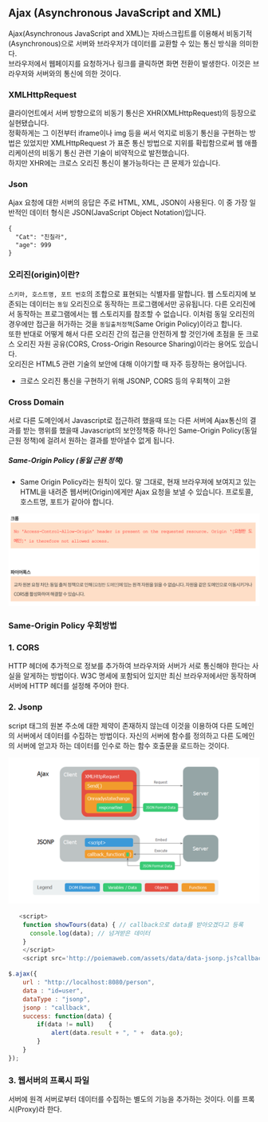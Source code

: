 ## Ajax (Asynchronous JavaScript and XML)
Ajax(Asynchronous JavaScript and XML)는 자바스크립트를 이용해서 비동기적(Asynchronous)으로 서버와 브라우저가 데이터를 교환할 수 있는 통신 방식을 의미한다.    
브라우저에서 웹페이지를 요청하거나 링크를 클릭하면 화면 전환이 발생한다. 이것은 브라우저와 서버와의 통신에 의한 것이다.

### XMLHttpRequest
클라이언트에서 서버 방향으로의 비동기 통신은 XHR(XMLHttpRequest)의 등장으로 실현됐습니다.   
정확하게는 그 이전부터 iframe이나 img 등을 써서 억지로 비동기 통신을 구현하는 방법은 있었지만 XMLHttpRequest 가 표준 통신 방법으로 지위를 확립함으로써 웹 애플리케이션의 비동기 통신 관련 기술이 비약적으로 발전했습니다.  
하지만 XHR에는 크로스 오리진 통신이 불가능하다는 큰 문제가 있습니다.

### Json 
Ajax 요청에 대한 서버의 응답은 주로 HTML, XML, JSON이 사용된다. 이 중 가장 일반적인 데이터 형식은 JSON(JavaScript Object Notation)입니다.
```text
{
  "Cat": "친칠라",
  "age": 999
}
```
                                                                  
### 오리진(origin)이란?
`스키마, 호스트명, 포트 번호`의 조합으로 표현되는 식별자를 말합니다.
웹 스토리지에 보존되는 데이터는 `동일` 오리진으로 동작하는 프로그램에서만 공유됩니다. 다른 오리진에서 동작하는 프로그램에서는 웹 스토리지를 참조할 수 없습니다.
이처럼 동일 오리진의 경우에만 접근을 허가하는 것을 `동일출처정책`(Same Origin Policy)이라고 합니다.     
또한 반대로 어떻게 해서 다른 오리진 간의 접근을 안전하게 할 것인가에 초점을 둔 크로스 오리진 자원 공유(CORS, Cross-Origin Resource Sharing)이라는 용어도 있습니다.    
오리진은 HTML5 관련 기술의 보안에 대해 이야기할 때 자주 등장하는 용어입니다.

- 크로스 오리진 통신을 구현하기 위해 JSONP, CORS 등의 우회책이 고완

### Cross Domain
서로 다른 도메인에서 Javascript로 접근하려 했을때 또는 다른 서버에 Ajax통신의 결과를 받는 행위를 했을때 Javascript의 보안정책중 하나인 Same-Origin Policy(동일 근원 정책)에 걸려서 원하는 결과를 받아낼수 없게 됩니다.    

##### Same-Origin Policy (동일 근원 정책) 
- Same Origin Policy라는 원칙이 있다. 말 그대로, 현재 브라우져에 보여지고 있는 HTML을 내려준 웹서버(Origin)에게만 Ajax 요청을 보낼 수 있습니다. 프로토콜, 호스트명, 포트가 같아야 합니다.
                                                                                                                                                                              
![Javascrt Ajax](./Ajax01.png)

### Same-Origin Policy 우회방법
### 1. CORS
HTTP 헤더에 추가적으로 정보를 추가하여 브라우저와 서버가 서로 통신해야 한다는 사실을 알게하는 방법이다. W3C 명세에 포함되어 있지만 최신 브라우저에서만 동작하며 서버에 HTTP 헤더를 설정해 주어야 한다.

### 2. Jsonp
script 태그의 원본 주소에 대한 제약이 존재하지 않는데 이것을 이용하여 다른 도메인의 서버에서 데이터를 수집하는 방법이다. 자신의 서버에 함수를 정의하고 다른 도메인의 서버에 얻고자 하는 데이터를 인수로 하는 함수 호출문을 로드하는 것이다.

![Javascrt Ajax02](./Ajax02.png)
```js
   <script>
    function showTours(data) { // callback으로 data를 받아오겠다고 등록
      console.log(data); // 넘겨받은 데이터 
    }
    </script>
    <script src='http://poiemaweb.com/assets/data/data-jsonp.js?callback=showTours'></script> // callback명시
```
```js
$.ajax({
    url : "http://localhost:8080/person",
    data : "id=user",
    dataType : "jsonp",
    jsonp : "callback",
    success: function(data) {
        if(data != null)    {
            alert(data.result + ", " +  data.go);
        }
    }
});
```            
### 3. 웹서버의 프록시 파일
서버에 원격 서버로부터 데이터를 수집하는 별도의 기능을 추가하는 것이다. 이를 프록시(Proxy)라 한다.                                                    
                                                                  
                                                                 


